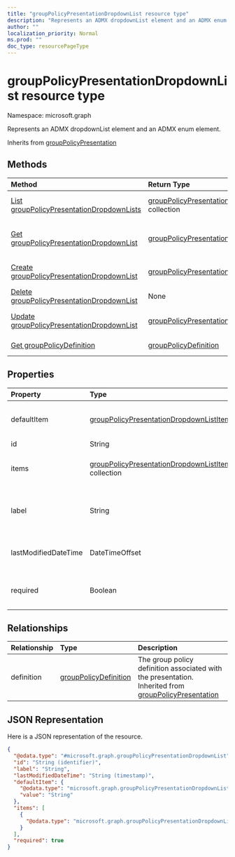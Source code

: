 ```yaml
---
title: "groupPolicyPresentationDropdownList resource type"
description: "Represents an ADMX dropdownList element and an ADMX enum element."
author: ""
localization_priority: Normal
ms.prod: ""
doc_type: resourcePageType
---
```


# groupPolicyPresentationDropdownList resource type


Namespace: microsoft.graph

Represents an ADMX dropdownList element and an ADMX enum element.


Inherits from [groupPolicyPresentation](../resources/grouppolicypresentation.md)

## Methods
|Method|Return Type|Description|
|:---|:---|:---|
|[List groupPolicyPresentationDropdownLists](../api/grouppolicypresentationdropdownlist-list.md)|[groupPolicyPresentationDropdownList](../resources/grouppolicypresentationdropdownlist.md) collection|List properties and relationships of the [groupPolicyPresentationDropdownList](../resources/grouppolicypresentationdropdownlist.md) objects.|
|[Get groupPolicyPresentationDropdownList](../api/grouppolicypresentationdropdownlist-get.md)|[groupPolicyPresentationDropdownList](../resources/grouppolicypresentationdropdownlist.md)|Read properties and relationships of the [groupPolicyPresentationDropdownList](../resources/grouppolicypresentationdropdownlist.md) object.|
|[Create groupPolicyPresentationDropdownList](../api/grouppolicypresentationdropdownlist-create.md)|[groupPolicyPresentationDropdownList](../resources/grouppolicypresentationdropdownlist.md)|Create a new [groupPolicyPresentationDropdownList](../resources/grouppolicypresentationdropdownlist.md) object.|
|[Delete groupPolicyPresentationDropdownList](../api/grouppolicypresentationdropdownlist-delete.md)|None|Deletes a [groupPolicyPresentationDropdownList](../resources/grouppolicypresentationdropdownlist.md).|
|[Update groupPolicyPresentationDropdownList](../api/grouppolicypresentationdropdownlist-update.md)|[groupPolicyPresentationDropdownList](../resources/grouppolicypresentationdropdownlist.md)|Update the properties of a [groupPolicyPresentationDropdownList](../resources/grouppolicypresentationdropdownlist.md) object.|
|[Get groupPolicyDefinition](../api/grouppolicydefinition-get.md)|[groupPolicyDefinition](../resources/grouppolicydefinition.md)|Read properties and relationships of the [groupPolicyDefinition](../resources/grouppolicydefinition.md) object.|

## Properties
|Property|Type|Description|
|:---|:---|:---|
|defaultItem|[groupPolicyPresentationDropdownListItem](../resources/grouppolicypresentationdropdownlistitem.md)|Localized string value identifying the default choice of the list of items.|
|id|String| Inherited from [entity](../resources/entity.md)|
|items|[groupPolicyPresentationDropdownListItem](../resources/grouppolicypresentationdropdownlistitem.md) collection|Represents a set of localized display names and their associated values.|
|label|String|Localized text label for any presentation entity. The default value is empty. Inherited from [groupPolicyPresentation](../resources/grouppolicypresentation.md)|
|lastModifiedDateTime|DateTimeOffset|The date and time the entity was last modified. Inherited from [groupPolicyPresentation](../resources/grouppolicypresentation.md)|
|required|Boolean|Requirement to enter a value in the parameter box. The default value is false.|

## Relationships
|Relationship|Type|Description|
|:---|:---|:---|
|definition|[groupPolicyDefinition](../resources/grouppolicydefinition.md)|The group policy definition associated with the presentation. Inherited from [groupPolicyPresentation](../resources/grouppolicypresentation.md)|

## JSON Representation
Here is a JSON representation of the resource.
<!-- {
  "blockType": "resource",
  "keyProperty": "id",
  "@odata.type": "microsoft.graph.groupPolicyPresentationDropdownList",
  "baseType": "microsoft.graph.groupPolicyPresentation",
  "openType": false
}
-->
``` json
{
  "@odata.type": "#microsoft.graph.groupPolicyPresentationDropdownList",
  "id": "String (identifier)",
  "label": "String",
  "lastModifiedDateTime": "String (timestamp)",
  "defaultItem": {
    "@odata.type": "microsoft.graph.groupPolicyPresentationDropdownListItem",
    "value": "String"
  },
  "items": [
    {
      "@odata.type": "microsoft.graph.groupPolicyPresentationDropdownListItem"
    }
  ],
  "required": true
}
```

